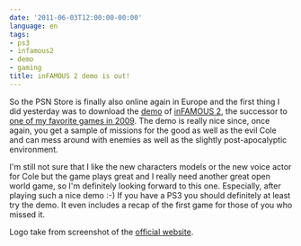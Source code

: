 ```yaml
---
date: '2011-06-03T12:00:00-00:00'
language: en
tags:
- ps3
- infamous2
- demo
- gaming
title: inFAMOUS 2 demo is out!
---
```



<img class="left" src="/media/2011/logo.jpg" alt="" />So the PSN Store is finally also
online again in Europe and the first thing I did yesterday was to download the
[demo](http://blog.us.playstation.com/2011/06/01/infamous-2-demo-out-now-midnight-sales-and-mlg-event/)
of [inFAMOUS 2](http://www.infamousthegame.com/en_US/infamous2.html), the
successor to [one of my favorite games in
2009](http://zerokspot.com/weblog/2009/06/07/infamous-review/). The demo is
really nice since, once again, you get a sample of missions for the good as
well as the evil Cole and can mess around with enemies as well as the slightly
post-apocalyptic environment.

I'm still not sure that I like the new characters models or the new voice
actor for Cole but the game plays great and I really need another great open
world game, so I'm definitely looking forward to this one. Especially, after
playing such a nice demo :-) If you have a PS3 you should definitely at least
try the demo. It even includes a recap of the first game for those of you who
missed it.

<p class="fineprint">Logo take from screenshot of the <a href="http://www.infamousthegame.com/en_US/infamous2/the-game.html">official website</a>.</p>